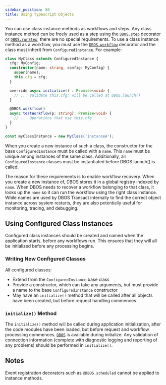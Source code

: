 ```yaml
---
sidebar_position: 80
title: Using Typescript Objects
---
```


You can use class instance methods as workflows and steps.
Any class instance method can be freely used as a step using the [`DBOS.step`](../reference/workflows-steps.md#dbosstep) decorator or [`DBOS.runStep`](../reference/workflows-steps.md#dbosrunstep); there are no special requirements.
To use a class instance method as a workflow, you must use the [`DBOS.workflow`](../reference/workflows-steps.md#dbosworkflow) decorator and the class must inherit from `ConfiguredInstance`.
For example:

```typescript
class MyClass extends ConfiguredInstance {
  cfg: MyConfig;
  constructor(name: string, config: MyConfig) {
    super(name);
    this.cfg = cfg;
  }

  override async initialize() : Promise<void> {
    // ... Validate this.cfg; will be called at DBOS.launch()
  }

  @DBOS.workflow()
  async testWorkflow(p: string): Promise<void> {
    // ... Operations that use this.cfg
  }
}

const myClassInstance = new MyClass('instanceA');
```

When you create a new instance of such a class, the constructor for the base `ConfiguredInstance` must be called with a `name`.
This `name` must be unique among instances of the same class.
Additionally, all `ConfiguredInstance` classes must be instantiated before DBOS.launch() is called.

The reason for these requirements is to enable workflow recovery.  When you create a new instance of, DBOS stores it in a global registry indexed by `name`.  When DBOS needs to recover a workflow belonging to that class, it looks up the `name` so it can run the workflow using the right class instance.  While names are used by DBOS Transact internally to find the correct object instance across system restarts, they are also potentially useful for monitoring, tracing, and debugging.

## Using Configured Class Instances
Configured class instances should be created and named when the application starts, before any workflows run.  This ensures that they will all be initialized before any processing begins.

### Writing New Configured Classes
All configured classes:
* Extend from the `ConfiguredInstance` base class
* Provide a constructor, which can take any arguments, but must provide a name to the base `ConfiguredInstance` constructor
* May have an `initialize()` method that will be called after all objects have been created, but before request handling commences

### `initialize()` Method
The `initialize()` method will be called during application initialization, after the code modules have been loaded, but before request and workflow processing commences.  [`DBOS`](../reference/dbos-class.md) is available during initialize.  Any validation of connection information (complete with diagnostic logging and reporting of any problems) should be performed in `initialize()`.

## Notes
Event registration decorators such as `@DBOS.scheduled` cannot be applied to instance methods.